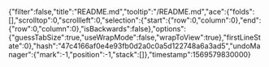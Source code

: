 {"filter":false,"title":"README.md","tooltip":"/README.md","ace":{"folds":[],"scrolltop":0,"scrollleft":0,"selection":{"start":{"row":0,"column":0},"end":{"row":0,"column":0},"isBackwards":false},"options":{"guessTabSize":true,"useWrapMode":false,"wrapToView":true},"firstLineState":0},"hash":"47c4166af0e4e93fb0d2a0c0a5d122748a6a3ad5","undoManager":{"mark":-1,"position":-1,"stack":[]},"timestamp":1569579830000}